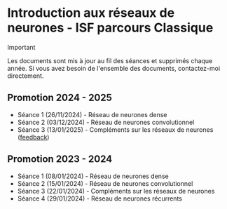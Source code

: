 # Introduction aux réseaux de neurones - ISF parcours Classique

> [!IMPORTANT]
> Les documents sont mis à jour au fil des séances et supprimés chaque année. Si vous avez besoin de l'ensemble des documents, contactez-moi directement.

## Promotion 2024 - 2025
* Séance 1 (26/11/2024) - Réseau de neurones dense
* Séance 2 (03/12/2024) - Réseau de neurones convolutionnel
* Séance 3 (13/01/2025) - Compléments sur les réseaux de neurones ([feedback](https://forms.gle/z6TkzjTf3cokZT777))


## Promotion 2023 - 2024
* Séance 1 (08/01/2024) - Réseau de neurones dense
* Séance 2 (15/01/2024) - Réseau de neurones convolutionnel
* Séance 3 (22/01/2024) - Compléments sur les réseaux de neurones
* Séance 4 (29/01/2024) - Réseau de neurones récurrents
